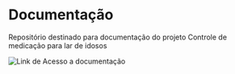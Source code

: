 # Documentação
Repositório destinado para documentação do projeto Controle de medicação para lar de idosos 

![Link de Acesso a documentação](https://github.com/PI2-Grupo-3/Documentacao/wiki)
